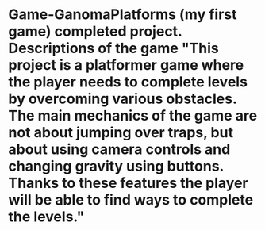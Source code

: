 # Game-GanomaPlatforms (my first game) completed project. Descriptions of the game "This project is a platformer game where the player needs to complete levels by overcoming various obstacles. The main mechanics of the game are not about jumping over traps, but about using camera controls and changing gravity using buttons. Thanks to these features the player will be able to find ways to complete the levels." 
